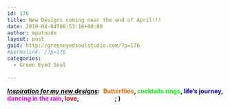 ```yaml
---
id: 176
title: New Designs coming near the end of April!!!
date: 2010-04-04T08:53:16+00:00
author: mpatnode
layout: post
guid: http://greeneyedsoulstudio.com/?p=176
#permalink: /?p=176
categories:
  - Green Eyed Soul
  
---
```

<span style="color: #000000;"><em><strong><span style="text-decoration: underline;">Inspiration for my new designs</span>:</strong></em> </span> **<span style="color: #ff6600;">Butterflies</span>, <span style="color: #00ff00;">cocktails rings</span>, <span style="color: #0000ff;">life&#8217;s journey</span>, <span style="color: #ff00ff;">dancing in the rain<span style="color: #000000;">,</span><span style="color: #ff0000;"> love</span><span style="color: #000000;">, </span><span style="color: #ffffff;">and nature  </span></span>; )**